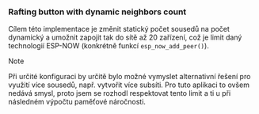 ### Rafting button with dynamic neighbors count

Cílem této implementace je změnit statický počet sousedů na počet dynamický a umožnit zapojit tak do sítě až 20 zařízení, což je limit daný technologií ESP-NOW (konkrétně funkcí `esp_now_add_peer()`).

> [!NOTE]
> Při určité konfiguraci by určitě bylo možné vymyslet alternativní řešení pro využití více sousedů, např. vytvořit více subsíti. Pro tuto aplikaci to ovšem nedává smysl, proto jsem se rozhodl respektovat tento limit a ti u při následném výpočtu paměťové náročnosti.